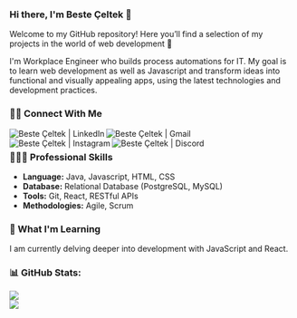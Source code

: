 ### Hi there, I'm Beste Çeltek 👋

Welcome to my GitHub repository! Here you’ll find a selection of my projects in the world of web development 🚀

I'm Workplace Engineer who builds process automations for IT. My goal is to learn web development as well as Javascript and transform ideas into functional and visually appealing apps, using the latest technologies and development practices.

### 🤝🏻 Connect With Me

<p align="left">
  <a href="https://linkedin.com/in/besteceltek"><img align="left" src="https://img.shields.io/badge/LinkedIn-0077B5?style=for-the-badge&logo=linkedin&logoColor=white" alt="Beste Çeltek | LinkedIn"/></a>
  <a href="mailto:besteceltek@gmail.com"><img align="left" src="https://img.shields.io/badge/Gmail-D14836?style=for-the-badge&logo=gmail&logoColor=white" alt="Beste Çeltek | Gmail"/></a>
  <a href="https://instagram.com/besteceltek"><img align="left" src="https://img.shields.io/badge/Instagram-E4405F?style=for-the-badge&logo=instagram&logoColor=white" alt="Beste Çeltek | Instagram"/></a>
  <a href="https://discordapp.com/users/247321884406841345"><img align="left" src="https://img.shields.io/badge/Discord-7299EE?style=for-the-badge&logo=discord&logoColor=white" alt="Beste Çeltek | Discord"/></a>
</p>
</br>

### 👩🏻‍💻 Professional Skills

* **Language:** Java, Javascript, HTML, CSS
* **Database:** Relational Database (PostgreSQL, MySQL)
* **Tools:** Git, React, RESTful APIs
* **Methodologies:** Agile, Scrum

### 🌱 What I'm Learning

I am currently delving deeper into development with JavaScript and React.

### 📊 GitHub Stats:
![](https://github-readme-stats.vercel.app/api?username=besteceltek&theme=tokyonight&show_icons=true&bg_color=00000000&hide_border=true)<br/>
![](https://github-readme-stats.vercel.app/api/top-langs/?username=besteceltek&theme=tokyonight&show_icons=true&bg_color=00000000&hide_border=true)
